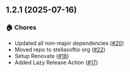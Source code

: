## 1.2.1 (2025-07-16)

### 🏠 Chores
- Updated all non-major dependencies ([#20](https://github.com/stellasoftio/image-optimizer-action/pull/20))
- Moved repo to stellasoftio org ([#22](https://github.com/stellasoftio/image-optimizer-action/pull/22))
- Setup Renovate ([#18](https://github.com/stellasoftio/image-optimizer-action/pull/18))
- Added Lazy Release Action ([#17](https://github.com/stellasoftio/image-optimizer-action/pull/17))


